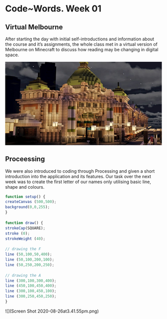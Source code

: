 # Code~Words. Week 01
## Virtual Melbourne 
After starting the day with initial self-introductions and information about the course and it’s assignments, the whole class met in a virtual version of Melbourne on Minecraft to discuss how reading may be changing in digital space. 

![](_0a4d4194-b830-48e8-af68-69cf943c9883.preview.jpg)

## Proceessing
We were also introduced to coding through Processing and given a short introduction into the application and its features. Our task over the next week was to create the first letter of our names only utilising basic line, shape and colours.

```javascript 
function setup() {
createCanvas (500,500);
background(0,0,255);
}

function draw() {
strokeCap(SQUARE); 
stroke (0);
strokeWeight (40);

// drawing the F
line (50,100,50,400);
line (50,100,200,100);
line (50,250,200,250);

// drawing the A
line (300,100,300,400);
line (450,100,450,400);
line (300,100,450,100);
line (300,250,450,250);
}
```
![](Screen Shot 2020-08-26at3.41.55pm.png)
